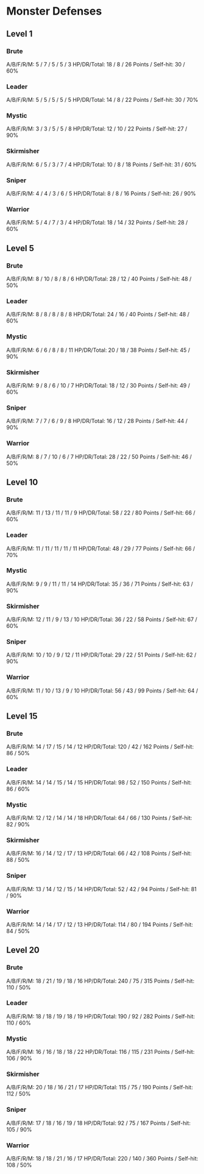 # Monster Defenses

## Level 1

### Brute
A/B/F/R/M: 5 / 7 / 5 / 5 / 3
HP/DR/Total: 18 / 8 / 26
Points / Self-hit: 30 / 60%

### Leader
A/B/F/R/M: 5 / 5 / 5 / 5 / 5
HP/DR/Total: 14 / 8 / 22
Points / Self-hit: 30 / 70%

### Mystic
A/B/F/R/M: 3 / 3 / 5 / 5 / 8
HP/DR/Total: 12 / 10 / 22
Points / Self-hit: 27 / 90%

### Skirmisher
A/B/F/R/M: 6 / 5 / 3 / 7 / 4
HP/DR/Total: 10 / 8 / 18
Points / Self-hit: 31 / 60%

### Sniper
A/B/F/R/M: 4 / 4 / 3 / 6 / 5
HP/DR/Total: 8 / 8 / 16
Points / Self-hit: 26 / 90%

### Warrior
A/B/F/R/M: 5 / 4 / 7 / 3 / 4
HP/DR/Total: 18 / 14 / 32
Points / Self-hit: 28 / 60%

## Level 5

### Brute
A/B/F/R/M: 8 / 10 / 8 / 8 / 6
HP/DR/Total: 28 / 12 / 40
Points / Self-hit: 48 / 50%

### Leader
A/B/F/R/M: 8 / 8 / 8 / 8 / 8
HP/DR/Total: 24 / 16 / 40
Points / Self-hit: 48 / 60%

### Mystic
A/B/F/R/M: 6 / 6 / 8 / 8 / 11
HP/DR/Total: 20 / 18 / 38
Points / Self-hit: 45 / 90%

### Skirmisher
A/B/F/R/M: 9 / 8 / 6 / 10 / 7
HP/DR/Total: 18 / 12 / 30
Points / Self-hit: 49 / 60%

### Sniper
A/B/F/R/M: 7 / 7 / 6 / 9 / 8
HP/DR/Total: 16 / 12 / 28
Points / Self-hit: 44 / 90%

### Warrior
A/B/F/R/M: 8 / 7 / 10 / 6 / 7
HP/DR/Total: 28 / 22 / 50
Points / Self-hit: 46 / 50%

## Level 10

### Brute
A/B/F/R/M: 11 / 13 / 11 / 11 / 9
HP/DR/Total: 58 / 22 / 80
Points / Self-hit: 66 / 60%

### Leader
A/B/F/R/M: 11 / 11 / 11 / 11 / 11
HP/DR/Total: 48 / 29 / 77
Points / Self-hit: 66 / 70%

### Mystic
A/B/F/R/M: 9 / 9 / 11 / 11 / 14
HP/DR/Total: 35 / 36 / 71
Points / Self-hit: 63 / 90%

### Skirmisher
A/B/F/R/M: 12 / 11 / 9 / 13 / 10
HP/DR/Total: 36 / 22 / 58
Points / Self-hit: 67 / 60%

### Sniper
A/B/F/R/M: 10 / 10 / 9 / 12 / 11
HP/DR/Total: 29 / 22 / 51
Points / Self-hit: 62 / 90%

### Warrior
A/B/F/R/M: 11 / 10 / 13 / 9 / 10
HP/DR/Total: 56 / 43 / 99
Points / Self-hit: 64 / 60%

## Level 15

### Brute
A/B/F/R/M: 14 / 17 / 15 / 14 / 12
HP/DR/Total: 120 / 42 / 162
Points / Self-hit: 86 / 50%

### Leader
A/B/F/R/M: 14 / 14 / 15 / 14 / 15
HP/DR/Total: 98 / 52 / 150
Points / Self-hit: 86 / 60%

### Mystic
A/B/F/R/M: 12 / 12 / 14 / 14 / 18
HP/DR/Total: 64 / 66 / 130
Points / Self-hit: 82 / 90%

### Skirmisher
A/B/F/R/M: 16 / 14 / 12 / 17 / 13
HP/DR/Total: 66 / 42 / 108
Points / Self-hit: 88 / 50%

### Sniper
A/B/F/R/M: 13 / 14 / 12 / 15 / 14
HP/DR/Total: 52 / 42 / 94
Points / Self-hit: 81 / 90%

### Warrior
A/B/F/R/M: 14 / 14 / 17 / 12 / 13
HP/DR/Total: 114 / 80 / 194
Points / Self-hit: 84 / 50%

## Level 20

### Brute
A/B/F/R/M: 18 / 21 / 19 / 18 / 16
HP/DR/Total: 240 / 75 / 315
Points / Self-hit: 110 / 50%

### Leader
A/B/F/R/M: 18 / 18 / 19 / 18 / 19
HP/DR/Total: 190 / 92 / 282
Points / Self-hit: 110 / 60%

### Mystic
A/B/F/R/M: 16 / 16 / 18 / 18 / 22
HP/DR/Total: 116 / 115 / 231
Points / Self-hit: 106 / 90%

### Skirmisher
A/B/F/R/M: 20 / 18 / 16 / 21 / 17
HP/DR/Total: 115 / 75 / 190
Points / Self-hit: 112 / 50%

### Sniper
A/B/F/R/M: 17 / 18 / 16 / 19 / 18
HP/DR/Total: 92 / 75 / 167
Points / Self-hit: 105 / 90%

### Warrior
A/B/F/R/M: 18 / 18 / 21 / 16 / 17
HP/DR/Total: 220 / 140 / 360
Points / Self-hit: 108 / 50%
